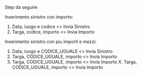 Step da seguire

Inserimento sinistro con importo:
1. Data, luogo e codice     <> Invia Sinistro
2. Targa, codice, importo   <> Invia Importo

Inserimento sinistro con piu importi e mezzi:
1. Data, luogo e CODICE_UGUALE     <> Invia Sinistro
2. Targa, CODICE_UGUALE, importo   <> Invia Importo
3. Targa, CODICE_UGUALE, importo   <> Invia Importo
X. Targa, CODICE_UGUALE, importo   <> Invia Importo